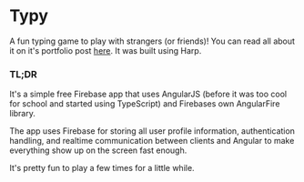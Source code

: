 # Typy

A fun typing game to play with strangers (or friends)! You can read all about it on it's portfolio post [here](http://kamranpayne.com/projects/2015/06/22/typy.html). It was built using Harp.

### TL;DR
It's a simple free Firebase app that uses AngularJS (before it was too cool for school and started using TypeScript) and Firebases own AngularFire library.

The app uses Firebase for storing all user profile information, authentication handling, and realtime communication between clients and Angular to make everything show up on the screen fast enough.

It's pretty fun to play a few times for a little while.
